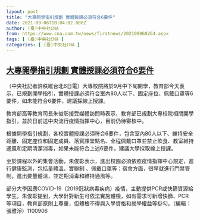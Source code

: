```yaml
---
layout: post
title: "大專開學指引規劃 實體授課必須符合6要件"
date: 2021-09-06T10:04:02.000Z
author: (臺)中央社CNA
from: https://www.cna.com.tw/news/firstnews/202109060264.aspx
tags: [ (臺)中央社CNA ]
categories: [ (臺)中央社CNA ]
---
```

<!--1630922642000-->
[大專開學指引規劃 實體授課必須符合6要件](https://www.cna.com.tw/news/firstnews/202109060264.aspx)
------

<div>
<div></div><div class="paragraph"><p>（中央社記者許秩維台北6日電）大專校院將於9月中下旬開學，教育部今天表示，已規劃開學指引，實體授課必須符合室內80人以下、固定座位、佩戴口罩等6要件，如未能符合6要件，建議採線上授課。</p><p>教育部高等教育司長朱俊彰接受媒體訪問時表示，教育部已規劃大專校院相關開學指引，並於日前送中央流行疫情指揮中心，目前仍待審核中。</p><p>根據開學指引規劃，各校實體授課必須符合6要件，包含室內80人以下、維持安全距離、固定座位和固定成員、落實課堂點名、全程佩戴口罩並禁止飲食、教室維持通風和定期清潔消毒，如果未能符合上述6要件，建議大學採取線上授課。</p><p>至於課程以外的集會活動，朱俊彰表示，進出校園必須依照疫情指揮中心規定，進行健康監測，包括量體溫、實聯制 、佩戴口罩等；宿舍方面，很早就進行門禁管制，進出要量體溫，並定期消毒和維持通風等。</p><p>部分大學因應COVID-19（2019冠狀病毒疾病）疫情，主動提供PCR或快篩資源給學生。朱俊彰提到，大學針對新生可依法實施體檢，如有需求可新增快篩、PCR等項目，教育部原則上尊重，但體檢不得與入學資格和就學權益等掛勾。（編輯：張雅淨）1100906</p></div>
</div>
